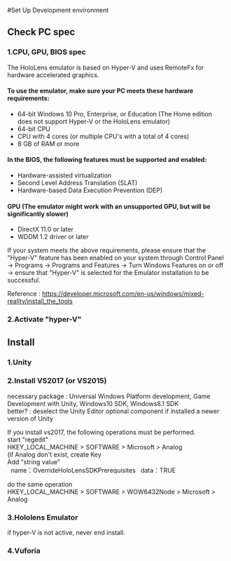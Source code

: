 #Set Up Development environment

## Check PC spec
### 1.CPU, GPU, BIOS spec
The HoloLens emulator is based on Hyper-V and uses RemoteFx for hardware accelerated graphics. 
#### To use the emulator, make sure your PC meets these hardware requirements:  
  * 64-bit Windows 10 Pro, Enterprise, or Education (The Home edition does not support Hyper-V or the HoloLens emulator)  
  * 64-bit CPU  
  * CPU with 4 cores (or multiple CPU's with a total of 4 cores)  
  * 8 GB of RAM or more  
#### In the BIOS, the following features must be supported and enabled:  
  * Hardware-assisted virtualization  
  * Second Level Address Translation (SLAT)  
  * Hardware-based Data Execution Prevention (DEP)  
#### GPU (The emulator might work with an unsupported GPU, but will be significantly slower)  
  * DirectX 11.0 or later  
  * WDDM 1.2 driver or later
  
If your system meets the above requirements, please ensure that the "Hyper-V" feature has been enabled on your system through Control Panel -> Programs -> Programs and Features -> Turn Windows Features on or off -> ensure that "Hyper-V" is selected for the Emulator installation to be successful.

Reference : https://developer.microsoft.com/en-us/windows/mixed-reality/install_the_tools
### 2.Activate "hyper-V"

## Install
### 1.Unity
### 2.Install VS2017 (or VS2015)
necessary package : Universal Windows Platform development, Game Development with Unity, Windows10 SDK, Windows8.1 SDK  
better? : deselect the Unity Editor optional component if installed a newer version of Unity

If you install vs2017, the following operations must be performed.  
 start "regedit"  
  HKEY_LOCAL_MACHINE > SOFTWARE > Microsoft > Analog  
  (if Analog don't exist, create Key  
  Add "string value"  
   name：OverrideHoloLensSDKPrerequisites  
   data：TRUE
  
 do the same operation   
  HKEY_LOCAL_MACHINE > SOFTWARE > WOW6432Node > Microsoft > Analog 
### 3.Hololens Emulator
if hyper-V is not active, never end install.
### 4.Vuforia
